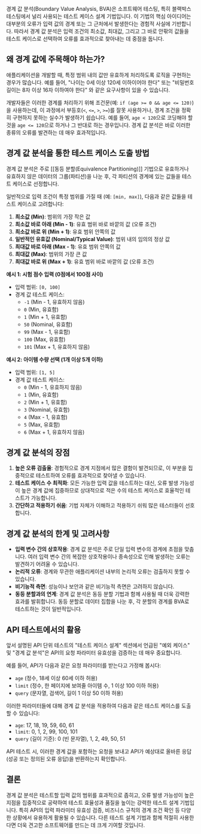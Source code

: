 경계 값 분석(Boundary Value Analysis, BVA)은 소프트웨어 테스팅, 특히 블랙박스 테스팅에서 널리 사용되는 테스트 케이스 설계 기법입니다. 이 기법의 핵심 아이디어는 대부분의 오류가 입력 값의 경계 또는 그 근처에서 발생한다는 경험적 사실에 기반합니다. 따라서 경계 값 분석은 입력 조건의 최소값, 최대값, 그리고 그 바로 안팎의 값들을 테스트 케이스로 선택하여 오류를 효과적으로 찾아내는 데 중점을 둡니다.

## 왜 경계 값에 주목해야 하는가?

애플리케이션을 개발할 때, 특정 범위 내의 값만 유효하게 처리하도록 로직을 구현하는 경우가 많습니다. 예를 들어, "나이는 0세 이상 120세 이하이어야 한다" 또는 "비밀번호 길이는 8자 이상 16자 이하여야 한다" 와 같은 요구사항이 있을 수 있습니다.

개발자들은 이러한 경계를 처리하기 위해 조건문(예: `if (age >= 0 && age <= 120)`)을 사용하는데, 이 과정에서 부등호(`<`, `<=`, `>`, `>=`)를 잘못 사용하거나, 경계 조건을 정확히 구현하지 못하는 실수가 발생하기 쉽습니다. 예를 들어, `age < 120`으로 코딩해야 할 것을 `age <= 120`으로 하거나 그 반대로 하는 경우입니다. 경계 값 분석은 바로 이러한 종류의 오류를 발견하는 데 매우 효과적입니다.

## 경계 값 분석을 통한 테스트 케이스 도출 방법

경계 값 분석은 주로 [[동등 분할(Equivalence Partitioning)]] 기법으로 유효하거나 유효하지 않은 데이터의 그룹(파티션)을 나눈 후, 각 파티션의 경계에 있는 값들을 테스트 케이스로 선정합니다.

일반적으로 입력 조건이 특정 범위를 가질 때 (예: `[min, max]`), 다음과 같은 값들을 테스트 케이스로 고려합니다:

1. **최소값 (Min)**: 범위의 가장 작은 값
2. **최소값 바로 아래 (Min - 1)**: 유효 범위 바로 바깥의 값 (오류 조건)
3. **최소값 바로 위 (Min + 1)**: 유효 범위 안쪽의 값
4. **일반적인 유효값 (Nominal/Typical Value)**: 범위 내의 임의의 정상 값
5. **최대값 바로 아래 (Max - 1)**: 유효 범위 안쪽의 값
6. **최대값 (Max)**: 범위의 가장 큰 값
7. **최대값 바로 위 (Max + 1)**: 유효 범위 바로 바깥의 값 (오류 조건)

**예시 1: 시험 점수 입력 (0점에서 100점 사이)**

- 입력 범위: `[0, 100]`
- 경계 값 테스트 케이스:
    - `-1` (Min - 1, 유효하지 않음)
    - `0` (Min, 유효함)
    - `1` (Min + 1, 유효함)
    - `50` (Nominal, 유효함)
    - `99` (Max - 1, 유효함)
    - `100` (Max, 유효함)
    - `101` (Max + 1, 유효하지 않음)

**예시 2: 아이템 수량 선택 (1개 이상 5개 이하)**

- 입력 범위: `[1, 5]`
- 경계 값 테스트 케이스:
    - `0` (Min - 1, 유효하지 않음)
    - `1` (Min, 유효함)
    - `2` (Min + 1, 유효함)
    - `3` (Nominal, 유효함)
    - `4` (Max - 1, 유효함)
    - `5` (Max, 유효함)
    - `6` (Max + 1, 유효하지 않음)

## 경계 값 분석의 장점

1. **높은 오류 검출율**: 경험적으로 경계 지점에서 많은 결함이 발견되므로, 이 부분을 집중적으로 테스트하여 오류를 효과적으로 찾아낼 수 있습니다.
2. **테스트 케이스 수 최적화**: 모든 가능한 입력 값을 테스트하는 대신, 오류 발생 가능성이 높은 경계 값에 집중하므로 상대적으로 적은 수의 테스트 케이스로 효율적인 테스트가 가능합니다.
3. **간단하고 적용하기 쉬움**: 기법 자체가 이해하고 적용하기 쉬워 많은 테스터들이 선호합니다.

## 경계 값 분석의 한계 및 고려사항

- **입력 변수 간의 상호작용**: 경계 값 분석은 주로 단일 입력 변수의 경계에 초점을 맞춥니다. 여러 입력 변수 간의 복잡한 상호작용이나 종속성으로 인해 발생하는 오류는 발견하기 어려울 수 있습니다.
- **논리적 오류**: 경계와 무관한 애플리케이션 내부의 논리적 오류는 검출하지 못할 수 있습니다.
- **비기능적 측면**: 성능이나 보안과 같은 비기능적 측면은 고려하지 않습니다.
- **동등 분할과의 연계**: 경계 값 분석은 동등 분할 기법과 함께 사용될 때 더욱 강력한 효과를 발휘합니다. 동등 분할로 데이터 집합을 나눈 후, 각 분할의 경계를 BVA로 테스트하는 것이 일반적입니다.

## API 테스트에서의 활용

앞서 설명된 API 단위 테스트의 "테스트 케이스 설계" 섹션에서 언급된 "예외 케이스" 및 "경계 값 분석"은 API의 요청 파라미터 유효성을 검증하는 데 매우 중요합니다.

예를 들어, API가 다음과 같은 요청 파라미터를 받는다고 가정해 봅시다:

- `age` (정수, 18세 이상 60세 이하 허용)
- `limit` (정수, 한 페이지에 보여줄 아이템 수, 1 이상 100 이하 허용)
- `query` (문자열, 검색어, 길이 1 이상 50 이하 허용)

이러한 파라미터들에 대해 경계 값 분석을 적용하여 다음과 같은 테스트 케이스를 도출할 수 있습니다:

- `age`: 17, 18, 19, 59, 60, 61
- `limit`: 0, 1, 2, 99, 100, 101
- `query` (길이 기준): 0 (빈 문자열), 1, 2, 49, 50, 51

API 테스트 시, 이러한 경계 값을 포함하는 요청을 보내고 API가 예상대로 올바른 응답(성공 또는 정의된 오류 응답)을 반환하는지 확인합니다.

## 결론

경계 값 분석은 테스트할 입력 값의 범위를 효과적으로 좁히고, 오류 발생 가능성이 높은 지점을 집중적으로 공략하여 테스트 효율성과 품질을 높이는 강력한 테스트 설계 기법입니다. 특히 API의 입력 파라미터 유효성 검증, 비즈니스 규칙의 경계 조건 확인 등 다양한 상황에서 유용하게 활용될 수 있습니다. 다른 테스트 설계 기법과 함께 적절히 사용한다면 더욱 견고한 소프트웨어를 만드는 데 크게 기여할 것입니다.